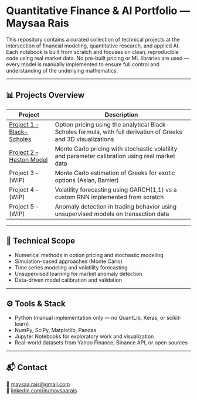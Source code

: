 # Quantitative Finance & AI Portfolio — Maysaa Rais

This repository contains a curated collection of technical projects at the intersection of financial modeling, quantitative research, and applied AI.  
Each notebook is built from scratch and focuses on clean, reproducible code using real market data. No pre-built pricing or ML libraries are used — every model is manually implemented to ensure full control and understanding of the underlying mathematics.

---

## 📊 Projects Overview

| Project | Description |
|--------|-------------|
| [Project 1 – Black-Scholes](./Project1_BlackScholes/README.md) | Option pricing using the analytical Black-Scholes formula, with full derivation of Greeks and 3D visualizations |
| [Project 2 – Heston Model](./Project2_HestonModel/README.md) | Monte Carlo pricing with stochastic volatility and parameter calibration using real market data |
| Project 3 – (WIP) | Monte Carlo estimation of Greeks for exotic options (Asian, Barrier) |
| Project 4 – (WIP) | Volatility forecasting using GARCH(1,1) vs a custom RNN implemented from scratch |
| Project 5 – (WIP) | Anomaly detection in trading behavior using unsupervised models on transaction data |

---

## 🧠 Technical Scope

- Numerical methods in option pricing and stochastic modeling
- Simulation-based approaches (Monte Carlo)
- Time series modeling and volatility forecasting
- Unsupervised learning for market anomaly detection
- Data-driven model calibration and validation

---

## ⚙️ Tools & Stack

- Python (manual implementation only — no QuantLib, Keras, or scikit-learn)
- NumPy, SciPy, Matplotlib, Pandas
- Jupyter Notebooks for exploratory work and visualization
- Real-world datasets from Yahoo Finance, Binance API, or open sources

---

## 📬 Contact

📧 maysaa.rais@gmail.com  
🔗 [linkedin.com/in/maysaarais](https://www.linkedin.com/in/maysaarais)
